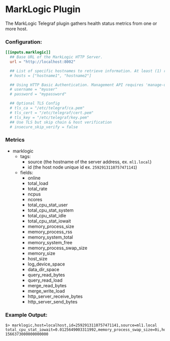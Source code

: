 # MarkLogic Plugin

The MarkLogic Telegraf plugin gathers health status metrics from one or more host.

### Configuration:

```toml
[[inputs.marklogic]]
  ## Base URL of the MarkLogic HTTP Server.
  url = "http://localhost:8002"

  ## List of specific hostnames to retrieve information. At least (1) required.
  # hosts = ["hostname1", "hostname2"]

  ## Using HTTP Basic Authentication. Management API requires 'manage-user' role privileges
  # username = "myuser"
  # password = "mypassword"

  ## Optional TLS Config
  # tls_ca = "/etc/telegraf/ca.pem"
  # tls_cert = "/etc/telegraf/cert.pem"
  # tls_key = "/etc/telegraf/key.pem"
  ## Use TLS but skip chain & host verification
  # insecure_skip_verify = false
```

### Metrics

- marklogic
  - tags:
    - source (the hostname of the server address, ex. `ml1.local`)
    - id (the host node unique id ex. `2592913110757471141`)
  - fields:
    - online
    - total_load
    - total_rate
    - ncpus
    - ncores
    - total_cpu_stat_user
    - total_cpu_stat_system
    - total_cpu_stat_idle
    - total_cpu_stat_iowait
    - memory_process_size
    - memory_process_rss
    - memory_system_total
    - memory_system_free
    - memory_process_swap_size
    - memory_size
    - host_size
    - log_device_space
    - data_dir_space
    - query_read_bytes
    - query_read_load
    - merge_read_bytes
    - merge_write_load
    - http_server_receive_bytes
    - http_server_send_bytes

### Example Output:

```
$> marklogic,host=localhost,id=2592913110757471141,source=ml1.local total_cpu_stat_iowait=0.0125649003311992,memory_process_swap_size=0i,host_size=380i,data_dir_space=28216i,query_read_load=0i,ncpus=1i,log_device_space=28216i,query_read_bytes=13947332i,merge_write_load=0i,http_server_receive_bytes=225893i,online=true,ncores=4i,total_cpu_stat_user=0.150778993964195,total_cpu_stat_system=0.598927974700928,total_cpu_stat_idle=99.2210006713867,memory_system_total=3947i,memory_system_free=2669i,memory_size=4096i,total_rate=14.7697010040283,http_server_send_bytes=0i,memory_process_size=903i,memory_process_rss=486i,merge_read_load=0i,total_load=0.00502600101754069 1566373000000000000

```

